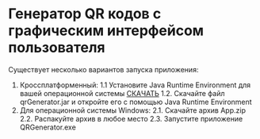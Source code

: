 # Генератор QR кодов с графическим интерфейсом пользователя

Существует несколько вариантов запуска приложения:
1. Кроссплатформенный:
   1.1 Установите Java Runtime Environment для вашей операционной системы [СКАЧАТЬ](https://www.java.com/en/download/manual.jsp)
   1.2. Скачайте файл qrGenerator.jar и откройте его с помощью Java Runtime Environment
2. Для операционной системы Windows:
   2.1. Скачайте архив App.zip
   2.2. Распакуйте архив в любое место
   2.3. Запустите приложение QRGenerator.exe
